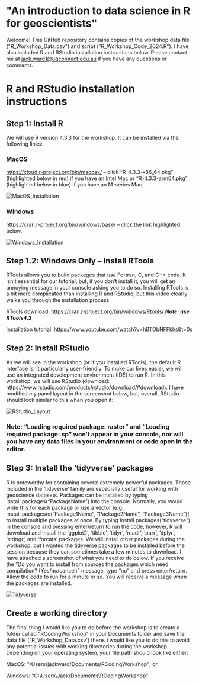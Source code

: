 # "An introduction to data science in R for geoscientists"

Welcome! This GitHub repository contains copies of the workshop data file ("R_Workshop_Data.csv") and script ("R_Workshop_Code_2024.R"). I have also included R and RStudio installation instructions below. Please contact me at jack.ward1@uqconnect.edu.au if you have any questions or comments.

# R and RStudio installation instructions

## Step 1: Install R

We will use R version 4.3.3 for the workshop. It can be installed via the following links:

### MacOS
https://cloud.r-project.org/bin/macosx/ – click “R-4.3.3-x86_64.pkg” (highlighted below in red) if you have an Intel Mac or “R-4.3.3-arm64.pkg” (highlighted below in blue) if you have an M-series Mac. 
 
![MacOS_Installation](https://github.com/JackFWard/An-introduction-to-data-science-in-R-for-geoscientists/assets/63625965/f8c1c5ab-7365-46a3-af4d-7abaa4f67990)

### Windows
https://cran.r-project.org/bin/windows/base/ – click the link highlighted below. 

![Windows_Installation](https://github.com/JackFWard/An-introduction-to-data-science-in-R-for-geoscientists/assets/63625965/efe183d3-cd82-4f18-87fc-bd304d822777)

## Step 1.2: Windows Only – Install RTools

RTools allows you to build packages that use Fortran, C, and C++ code. It isn’t essential for our tutorial, but, if you don’t install it, you will get an annoying message in your console asking you to do so. Installing RTools is a bit more complicated than installing R and RStudio, but this video clearly walks you through the installation process. 

RTools download: https://cran.r-project.org/bin/windows/Rtools/ ***Note: use RTools4.3***

Installation tutorial: https://www.youtube.com/watch?v=hBTObNFFkhs&t=0s 


## Step 2: Install RStudio

As we will see in the workshop (or if you installed RTools), the default R interface isn’t particularly user-friendly. To make our lives easier, we will use an integrated development environment (IDE) to run R. In this workshop, we will use RStudio (download: https://www.rstudio.com/products/rstudio/download/#download). I have modified my panel layout in the screenshot below, but, overall, RStudio should look similar to this when you open it:

![RStudio_Layout](https://github.com/JackFWard/An-introduction-to-data-science-in-R-for-geoscientists/assets/63625965/4bf06a07-5749-43aa-b445-972810e03514)

### Note: “Loading required package: raster” and “Loading required package: sp” won’t appear in your console, nor will you have any data files in your environment or code open in the editor.

## Step 3: Install the ‘tidyverse’ packages

R is noteworthy for containing several extremely powerful packages. Those included in the ‘tidyverse’ family are especially useful for working with geoscience datasets. Packages can be installed by typing install.packages(“PackageName”) into the console. Normally, you would write this for each package or use a vector [e.g., install.packages(c(“Package1Name”, “Package2Name”, “Package3Name”)] to install multiple packages at once. By typing install.packages(“tidyverse”) in the console and pressing enter/return to run the code, however, R will download and install the ‘ggplot2’, ‘tibble’, ‘tidyr’, ‘readr’, ‘purr’, ‘dplyr’, ‘stringr’, and ‘forcats’ packages. We will install other packages during the workshop, but I wanted the tidyverse packages to be installed before the session because they can sometimes take a few minutes to download. I have attached a screenshot of what you need to do below. If you receive the “Do you want to install from sources the packages which need compilation? (Yes/no/cancel)” message, type “no” and press enter/return. Allow the code to run for a minute or so. You will receive a message when the packages are installed.

![Tidyverse](https://github.com/JackFWard/An-introduction-to-data-science-in-R-for-geoscientists/assets/63625965/a5071f1d-e8ca-4a5b-9168-0534a169c4ec)

## Create a working directory
The final thing I would like you to do before the workshop is to create a folder called "RCodingWorkshop" in your Documents folder and save the data file ("R_Workshop_Data.csv') there. I would like you to do this to avoid any potential issues with working directories during the workshop. Depending on your operating system, your file path should look like either:

MacOS: "/Users/jackward/Documents/RCodingWorkshop"; or

Windows: “C:\\Users\\Jack\\Documents\\RCodingWorkshop"


 
